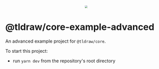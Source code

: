 <div style="text-align: center; transform: scale(.5);">
  <img src="https://github.com/tldraw/tldraw/raw/main/assets/card-repo.png"/>
</div>

# @tldraw/core-example-advanced

An advanced example project for `@tldraw/core`.

To start this project:

- run `yarn dev` from the repository's root directory
